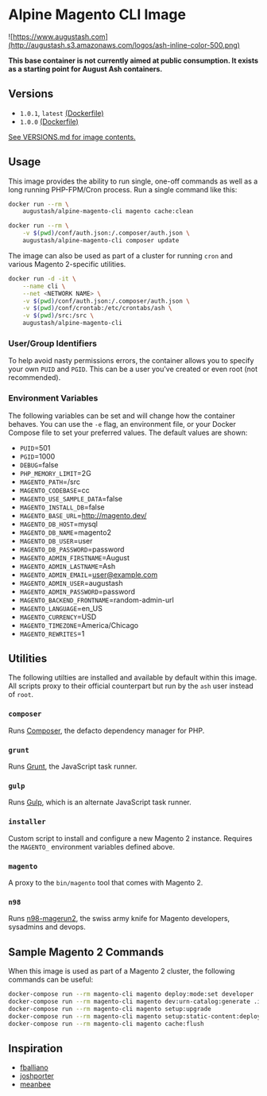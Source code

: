 # Alpine Magento CLI Image

![https://www.augustash.com](http://augustash.s3.amazonaws.com/logos/ash-inline-color-500.png)

**This base container is not currently aimed at public consumption. It exists as a starting point for August Ash containers.**

## Versions

- `1.0.1`, `latest` [(Dockerfile)](https://github.com/augustash/docker-alpine-magento-cli/blob/1.0.1/Dockerfile)
- `1.0.0` [(Dockerfile)](https://github.com/augustash/docker-alpine-magento-cli/blob/1.0.0/Dockerfile)

[See VERSIONS.md for image contents.](https://github.com/augustash/docker-alpine-magento-cli/blob/master/VERSIONS.md)

## Usage

This image provides the ability to run single, one-off commands as well as a long running PHP-FPM/Cron process. Run a single command like this:

```bash
docker run --rm \
    augustash/alpine-magento-cli magento cache:clean
```

```bash
docker run --rm \
    -v $(pwd)/conf/auth.json:/.composer/auth.json \
    augustash/alpine-magento-cli composer update
```

The image can also be used as part of a cluster for running `cron` and various Magento 2-specific utilities.

```bash
docker run -d -it \
    --name cli \
    --net <NETWORK NAME> \
    -v $(pwd)/conf/auth.json:/.composer/auth.json \
    -v $(pwd)/conf/crontab:/etc/crontabs/ash \
    -v $(pwd)/src:/src \
    augustash/alpine-magento-cli
```

### User/Group Identifiers

To help avoid nasty permissions errors, the container allows you to specify your own `PUID` and `PGID`. This can be a user you've created or even root (not recommended).

### Environment Variables

The following variables can be set and will change how the container behaves. You can use the `-e` flag, an environment file, or your Docker Compose file to set your preferred values. The default values are shown:

- `PUID`=501
- `PGID`=1000
- `DEBUG`=false
- `PHP_MEMORY_LIMIT`=2G
- `MAGENTO_PATH`=/src
- `MAGENTO_CODEBASE`=cc
- `MAGENTO_USE_SAMPLE_DATA`=false
- `MAGENTO_INSTALL_DB`=false
- `MAGENTO_BASE_URL`=http://magento.dev/
- `MAGENTO_DB_HOST`=mysql
- `MAGENTO_DB_NAME`=magento2
- `MAGENTO_DB_USER`=user
- `MAGENTO_DB_PASSWORD`=password
- `MAGENTO_ADMIN_FIRSTNAME`=August
- `MAGENTO_ADMIN_LASTNAME`=Ash
- `MAGENTO_ADMIN_EMAIL`=user@example.com
- `MAGENTO_ADMIN_USER`=augustash
- `MAGENTO_ADMIN_PASSWORD`=password
- `MAGENTO_BACKEND_FRONTNAME`=random-admin-url
- `MAGENTO_LANGUAGE`=en_US
- `MAGENTO_CURRENCY`=USD
- `MAGENTO_TIMEZONE`=America/Chicago
- `MAGENTO_REWRITES`=1

## Utilities

The following utilties are installed and available by default within this image. All scripts proxy to their official counterpart but run by the `ash` user instead of `root`.

### `composer`

Runs [Composer](https://getcomposer.org/), the defacto dependency manager for PHP.

### `grunt`

Runs [Grunt](https://gruntjs.com/), the JavaScript task runner.

### `gulp`

Runs [Gulp](https://gulpjs.com/), which is an alternate JavaScript task runner.

### `installer`

Custom script to install and configure a new Magento 2 instance. Requires the `MAGENTO_` environment variables defined above.

### `magento`

A proxy to the `bin/magento` tool that comes with Magento 2.

### `n98`

Runs [n98-magerun2](http://magerun.net/), the swiss army knife for Magento developers, sysadmins and devops.

## Sample Magento 2 Commands

When this image is used as part of a Magento 2 cluster, the following commands can be useful:

```bash
docker-compose run --rm magento-cli magento deploy:mode:set developer
docker-compose run --rm magento-cli magento dev:urn-catalog:generate .idea/misc.xml
docker-compose run --rm magento-cli magento setup:upgrade
docker-compose run --rm magento-cli magento setup:static-content:deploy
docker-compose run --rm magento-cli magento cache:flush
```

## Inspiration

- [fballiano](https://github.com/fballiano/)
- [joshporter](https://github.com/joshporter)
- [meanbee](https://github.com/meanbee/)
